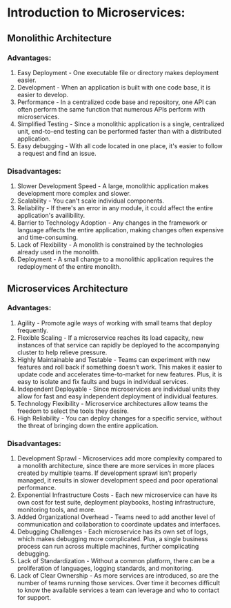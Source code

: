 # Introduction to Microservices:
## Monolithic Architecture
### Advantages:
1. Easy Deployment - One executable file or directory makes deployment easier.
2. Development - When an application is built with one code base, it is easier to develop.
3. Performance - In a centralized code base and repository, one API can often perform the same function that numerous APIs perform with microservices.
4. Simplified Testing - Since a monolithic application is a single, centralized unit, end-to-end testing can be performed faster than with a distributed application.
5. Easy debugging - With all code located in one place, it's easier to follow a request and find an issue.
### Disadvantages:
1. Slower Development Speed - A large, monolithic application makes development more complex and slower.
2. Scalability - You can't scale individual components.
3. Reliability - If there's an error in any module, it could affect the entire application's availibility.
4. Barrier to Technology Adoption - Any changes in the framework or language affects the entire application, making changes often expensive and time-consuming.
5. Lack of Flexibility - A monolith is constrained by the technologies already used in the monolith.
6. Deployment - A small change to a monolithic application requires the redeployment of the entire monolith.
## Microservices Architecture
### Advantages:
1. Agility - Promote agile ways of working with small teams that deploy frequently.
2. Flexible Scaling -  If a microservice reaches its load capacity, new instances of that service can rapidly be deployed to the accompanying cluster to help relieve pressure.
3. Highly Maintainable and Testable - Teams can experiment with new features and roll back if something doesn’t work. This makes it easier to update code and accelerates time-to-market for new features. Plus, it is easy to isolate and fix faults and bugs in individual services.
4. Independent Deployable - Since microservices are individual units they allow for fast and easy independent deployment of individual features. 
5. Technology Flexibility - Microservice architectures allow teams the freedom to select the tools they desire. 
6. High Reliability - You can deploy changes for a specific service, without the threat of bringing down the entire application.
### Disadvantages:
1. Development Sprawl - Microservices add more complexity compared to a monolith architecture, since there are more services in more places created by multiple teams. If development sprawl isn’t properly managed, it results in slower development speed and poor operational performance.
2. Exponential Infrastructure Costs - Each new microservice can have its own cost for test suite, deployment playbooks, hosting infrastructure, monitoring tools, and more.
3. Added Organizational Overhead - Teams need to add another level of communication and collaboration to coordinate updates and interfaces.
4. Debugging Challenges - Each microservice has its own set of logs, which makes debugging more complicated. Plus, a single business process can run across multiple machines, further complicating debugging.
5. Lack of Standardization - Without a common platform, there can be a proliferation of languages, logging standards, and monitoring.
6. Lack of Clear Ownership - As more services are introduced, so are the number of teams running those services. Over time it becomes difficult to know the available services a team can leverage and who to contact for support.